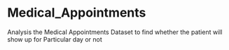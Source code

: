 # Medical_Appointments
Analysis the Medical Appointments Dataset to find whether the patient will show up for Particular day or not
